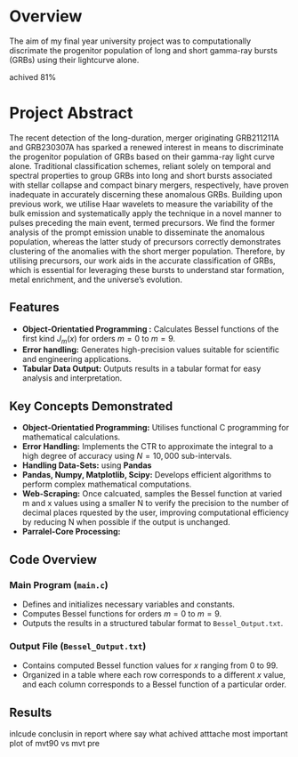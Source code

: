 # Overview

The aim of my final year university project was to computationally discrimate the progenitor population of long and short gamma-ray bursts (GRBs) using their lightcurve alone.

achived 81% 


# Project Abstract


The recent detection of the long-duration, merger originating GRB211211A and GRB230307A has sparked a renewed interest in means to discriminate the progenitor population of GRBs based on their gamma-ray light curve alone. Traditional classification schemes, reliant solely on temporal and spectral properties to group GRBs into long and short bursts associated with stellar collapse and compact binary mergers, respectively, have proven inadequate in accurately discerning these anomalous GRBs. Building upon previous work, we utilise Haar wavelets to measure the variability of the bulk emission and systematically apply the technique in a novel manner to pulses preceding the main event, termed precursors. We find the former analysis of the prompt emission unable to disseminate the anomalous population, whereas the latter study of precursors correctly demonstrates clustering of the anomalies with the short merger population. Therefore, by utilising precursors, our work aids in the accurate classification of GRBs, which is essential for leveraging these bursts to understand star formation, metal enrichment, and the universe’s evolution.

## Features

- **Object-Orientatied Programming :** Calculates Bessel functions of the first kind $J_{m}(x)$ for orders $m = 0$ to $m = 9$.
- **Error handling:** Generates high-precision values suitable for scientific and engineering applications.
- **Tabular Data Output:** Outputs results in a tabular format for easy analysis and interpretation.

## Key Concepts Demonstrated

- **Object-Orientatied Programming:** Utilises functional C programming for mathematical calculations.
- **Error Handling:** Implements the CTR to approximate the integral to a high degree of accuracy using $N = 10,000$ sub-intervals.
- **Handling Data-Sets:** using **Pandas** 
- **Pandas, Numpy, Matplotlib, Scipy:** Develops efficient algorithms to perform complex mathematical computations.
- **Web-Scraping:** Once calcuated, samples the Bessel function at varied m and x values using a smaller N to verify the precision to the number of decimal places rquested by the user, improving computational efficiency by reducing N when possible if the output is unchanged.
- **Parralel-Core Processing:**


## Code Overview

### Main Program (`main.c`)

- Defines and initializes necessary variables and constants.
- Computes Bessel functions for orders $m = 0$ to $m = 9$.
- Outputs the results in a structured tabular format to `Bessel_Output.txt`.

### Output File (`Bessel_Output.txt`)

- Contains computed Bessel function values for $x$ ranging from 0 to 99.
- Organized in a table where each row corresponds to a different $x$ value, and each column corresponds to a Bessel function of a particular order.

## Results

inlcude conclusin in report where say what achived 
atttache most important plot of mvt90 vs mvt pre
